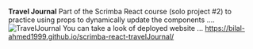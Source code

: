 **Travel Journal**
Part of the Scrimba React course (solo project #2) to practice using props to dynamically update the components ....                                             
![TravelJournal](https://user-images.githubusercontent.com/77204555/156939547-92ab8f78-9fa5-42c6-aa1e-d57066bf89e6.png)
You can take a look of deployed website ...
https://bilal-ahmed1999.github.io/scrimba-react-travelJournal/
